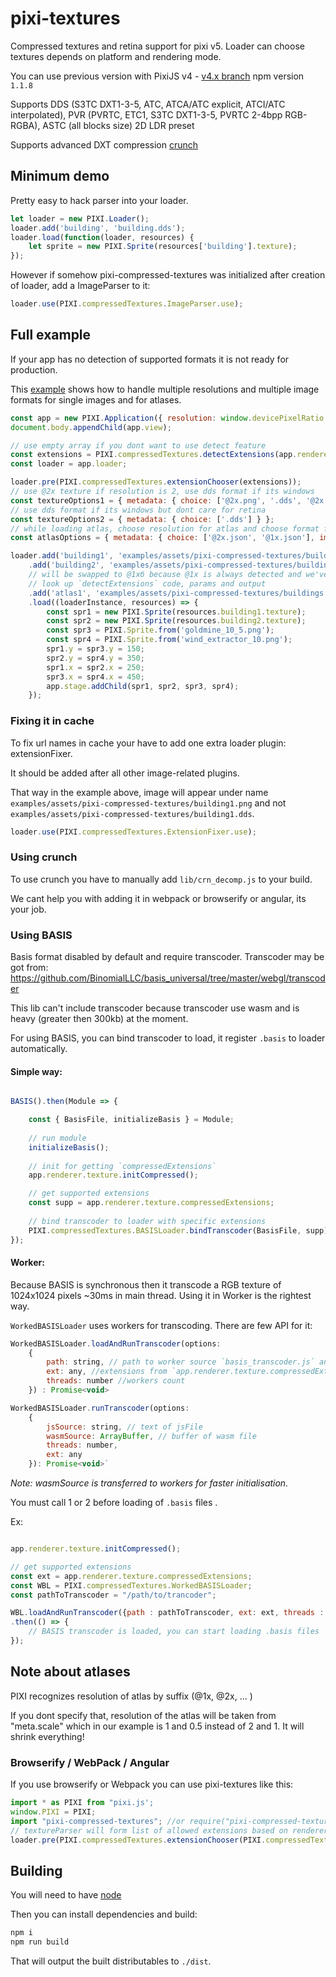 # pixi-textures

Compressed textures and retina support for pixi v5. Loader can choose textures depends on platform and rendering mode.

You can use previous version with PixiJS v4 - [v4.x branch](https://github.com/pixijs/pixi-compressed-textures/tree/v4.x) npm version `1.1.8` 

Supports DDS (S3TC DXT1-3-5, ATC, ATCA/ATC explicit, ATCI/ATC interpolated), PVR (PVRTC, ETC1, S3TC DXT1-3-5, PVRTC 2-4bpp RGB-RGBA), ASTC (all blocks size) 2D LDR preset

Supports advanced DXT compression [crunch](https://github.com/BinomialLLC/crunch)

## Minimum demo

Pretty easy to hack parser into your loader.

```js
let loader = new PIXI.Loader();
loader.add('building', 'building.dds');
loader.load(function(loader, resources) {
    let sprite = new PIXI.Sprite(resources['building'].texture);
});
```

However if somehow pixi-compressed-textures was initialized after creation of loader, add a ImageParser to it:

```js
loader.use(PIXI.compressedTextures.ImageParser.use);
```

## Full example

If your app has no detection of supported formats it is not ready for production.

This [example](http://pixijs.github.io/examples/#/textures/dds.js)
shows how to handle multiple resolutions and multiple image formats for single images and for atlases.

```js
const app = new PIXI.Application({ resolution: window.devicePixelRatio || 1 });
document.body.appendChild(app.view);

// use empty array if you dont want to use detect feature
const extensions = PIXI.compressedTextures.detectExtensions(app.renderer);
const loader = app.loader;

loader.pre(PIXI.compressedTextures.extensionChooser(extensions));
// use @2x texture if resolution is 2, use dds format if its windows
const textureOptions1 = { metadata: { choice: ['@2x.png', '.dds', '@2x.dds'] } };
// use dds format if its windows but dont care for retina
const textureOptions2 = { metadata: { choice: ['.dds'] } };
// while loading atlas, choose resolution for atlas and choose format for image
const atlasOptions = { metadata: { choice: ['@2x.json', '@1x.json'], imageMetadata: { choice: ['.dds'] } } };

loader.add('building1', 'examples/assets/pixi-compressed-textures/building1.png', textureOptions1)
    .add('building2', 'examples/assets/pixi-compressed-textures/building2.png', textureOptions2)
    // will be swapped to @1xб because @1x is always detected and we've specified it in atlasOptions
    // look up `detectExtensions` code, params and output
    .add('atlas1', 'examples/assets/pixi-compressed-textures/buildings.json', atlasOptions)
    .load((loaderInstance, resources) => {
        const spr1 = new PIXI.Sprite(resources.building1.texture);
        const spr2 = new PIXI.Sprite(resources.building2.texture);
        const spr3 = PIXI.Sprite.from('goldmine_10_5.png');
        const spr4 = PIXI.Sprite.from('wind_extractor_10.png');
        spr1.y = spr3.y = 150;
        spr2.y = spr4.y = 350;
        spr1.x = spr2.x = 250;
        spr3.x = spr4.x = 450;
        app.stage.addChild(spr1, spr2, spr3, spr4);
    });
```

### Fixing it in cache

To fix url names in cache your have to add one extra loader plugin: extensionFixer.
 
It should be added after all other image-related plugins.

That way in the example above, image will appear under name `examples/assets/pixi-compressed-textures/building1.png`
and not `examples/assets/pixi-compressed-textures/building1.dds`.

```js
loader.use(PIXI.compressedTextures.ExtensionFixer.use);
```

### Using crunch

To use crunch you have to manually add `lib/crn_decomp.js` to your build. 

We cant help you with adding it in webpack or browserify or angular, its your job.

### Using BASIS

Basis format disabled by default and require transcoder.
Transcoder may be got from: https://github.com/BinomialLLC/basis_universal/tree/master/webgl/transcoder

This lib can't include transcoder because transcoder use wasm and is heavy (greater then 300kb) at the moment.

For using BASIS, you can bind transcoder to load, it register `.basis` to loader automatically.

#### Simple way:

```js

BASIS().then(Module => {

    const { BasisFile, initializeBasis } = Module;
    
    // run module
    initializeBasis();
    
    // init for getting `compressedExtensions`
    app.renderer.texture.initCompressed();

    // get supported extensions
    const supp = app.renderer.texture.compressedExtensions;
    
    // bind transcoder to loader with specific extensions
    PIXI.compressedTextures.BASISLoader.bindTranscoder(BasisFile, supp);
});

```

#### Worker:

Because BASIS is synchronous then it transcode a RGB texture of 1024x1024 pixels  ~30ms in main thread.
Using it in Worker is the rightest way.

`WorkedBASISLoader` uses workers for transcoding.
There are few API for it:
    
```js
WorkedBASISLoader.loadAndRunTranscoder(options: 
    {
        path: string, // path to worker source `basis_transcoder.js` and `basis_transcoder.wasm`
        ext: any, //extensions from `app.renderer.texture.compressedExtensions`
        threads: number //workers count
    }) : Promise<void>
```
    
```js
WorkedBASISLoader.runTranscoder(options: 
    {
        jsSource: string, // text of jsFile
        wasmSource: ArrayBuffer, // buffer of wasm file
        threads: number,
        ext: any
    }): Promise<void>`
```
_Note: wasmSource is transferred to workers for faster initialisation._

You must call 1 or 2 before loading of `.basis` files .

Ex:
```js

app.renderer.texture.initCompressed();

// get supported extensions
const ext = app.renderer.texture.compressedExtensions;
const WBL = PIXI.compressedTextures.WorkedBASISLoader;
const pathToTranscoder = "/path/to/trancoder";

WBL.loadAndRunTranscoder({path : pathToTranscoder, ext: ext, threads : 2})
.then(() => {
    // BASIS transcoder is loaded, you can start loading .basis files
});

```

## Note about atlases

PIXI recognizes resolution of atlas by suffix (@1x, @2x, ... )

If you dont specify that, resolution of the atlas will be taken from "meta.scale" which in our example is 1 and 0.5 instead of 2 and 1. It will shrink everything!

### Browserify / WebPack / Angular

If you use browserify or Webpack you can use pixi-textures like this:

```js
import * as PIXI from "pixi.js';
window.PIXI = PIXI;
import "pixi-compressed-textures"; //or require("pixi-compressed-textures")
// textureParser will form list of allowed extensions based on renderer.
loader.pre(PIXI.compressedTextures.extensionChooser(PIXI.compressedTextures.detectExtensions(renderer)));
```

## Building

You will need to have [node][node]

Then you can install dependencies and build:

```js
npm i
npm run build
```

That will output the built distributables to `./dist`.

[node]:       http://nodejs.org/

